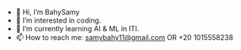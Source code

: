 - 👋 Hi, I’m BahySamy
- 👀 I’m interested in coding.
- 🌱 I’m currently learning AI & ML in ITI.
- 📫 How to reach me: samybahy11@gmail.com OR +20 1015558238

<!---
BahySamy/BahySamy is a ✨ special ✨ repository because its `README.md` (this file) appears on your GitHub profile.
You can click the Preview link to take a look at your changes.
--->
